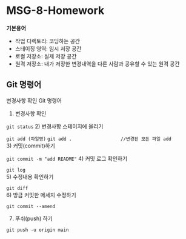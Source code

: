 # MSG-8-Homework

**기본용어**
- 작업 디렉토리: 코딩하는 공간
- 스테이징 영역: 임시 저장 공간
- 로컬 저장소: 실제 저장 공간
- 원격 저장소: 내가 저장한 변경내역을 다른 사람과 공유할 수 있는 원격 공간


## Git 명령어
변경사항 확인
 Git 명령어
1) 변경사항 확인

`git status`
2) 변경사항 스테이지에 올리기

`git add (파일명)`
`git add .					//변경된 모든 파일 add`		
3) 커밋(commit)하기

`git commit -m "add README"`
4) 커밋 로그 확인하기

`git log		`	
5) 수정내용 확인하기

`git diff	`						
6) 방금 커밋한 메세지 수정하기

`git commit --amend`

7) 푸쉬(push) 하기

`git push -u origin main`